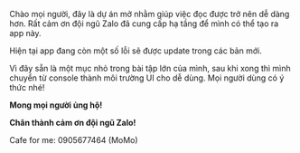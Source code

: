 Chào mọi người, đây là dự án mở nhằm giúp việc đọc được trở nên dễ dàng hơn. 
Rất cảm ơn đội ngũ Zalo đã cung cấp hạ tầng để mình có thể tạo ra app này.

Hiện tại app đang còn một số lỗi sẽ được update trong các bản mới.

Vì đây sẵn là một mục nhỏ trong bài tập lớn của mình, sau khi xong thì mình chuyển từ console thành môi trường UI cho dễ dùng.
Mọi người dùng có ý thức nhé!

<strong>Mong mọi người ủng hộ!</strong>

<strong>Chân thành cảm ơn đội ngũ Zalo!</strong>

Cafe for me: 0905677464 (MoMo)
